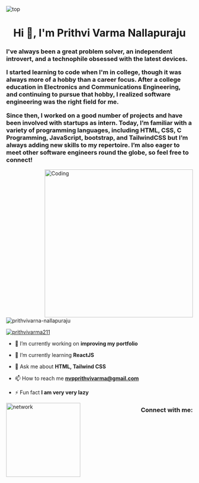 ![top](https://user-images.githubusercontent.com/98509310/212615846-2c24670f-78b9-4356-8157-b645a45bdd8f.png)

<h1 align="center">Hi 👋, I'm Prithvi Varma Nallapuraju</h1>
<h3 align="left">I've always been a great problem solver, an independent introvert, and a technophile obsessed with the latest devices.

I started learning to code when I'm in college, though it was always more of a hobby than a career focus. After a college education in Electronics and Communications Engineering, and continuing to pursue that hobby, I realized software engineering was the right field for me.

Since then, I worked on a good number of projects and have been involved with startups as intern. Today, I’m familiar with a variety of programming languages, including HTML, CSS, C Programming, JavaScript, bootstrap, and TailwindCSS but I’m always adding new skills to my repertoire. I’m also eager to meet other software engineers round the globe, so feel free to connect!</h3>

<img align="right" alt="Coding" width="400" src="https://user-images.githubusercontent.com/98509310/212615188-69e5a512-6c54-4ec9-b2a4-3671a5128343.png">

<p align="left"> <img src="https://komarev.com/ghpvc/?username=prithvivarna-nallapuraju&label=Profile%20views&color=0e75b6&style=flat" alt="prithvivarna-nallapuraju" /> </p>

<p align="left"> <a href="https://twitter.com/prithvivarma211" target="blank"><img src="https://img.shields.io/twitter/follow/prithvivarma211?logo=twitter&style=for-the-badge" alt="prithvivarma211" /></a> </p>

- 🔭 I’m currently working on **improving my portfolio**

- 🌱 I’m currently learning **ReactJS**

- 💬 Ask me about **HTML, Tailwind CSS**

- 📫 How to reach me **nvpprithvivarma@gmail.com**

- ⚡ Fun fact **I am very very lazy**

<img align="left" alt="network" src="https://user-images.githubusercontent.com/98509310/212618098-ce802f76-958f-4d2c-a819-2fb0f13d6891.jpeg" height="200" width="200">

<h3 align="right">Connect with me:</h3>
